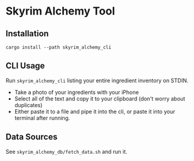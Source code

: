 # Skyrim Alchemy Tool

## Installation
`cargo install --path skyrim_alchemy_cli`

## CLI Usage
Run `skyrim_alchemy_cli` listing your entire ingredient inventory on STDIN.

* Take a photo of your ingredients with your iPhone
* Select all of the text and copy it to your clipboard (don't worry about duplicates)
* Either paste it to a file and pipe it into the cli, or paste it into your terminal after running.

## Data Sources
See `skyrim_alchemy_db/fetch_data.sh` and run it.